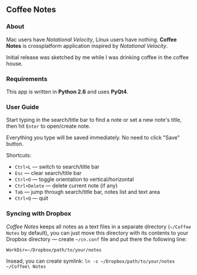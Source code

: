 Coffee Notes
------------

### About

Mac users have *Notational Velocity*, Linux users have nothing. **Coffee Notes** is crossplatform application inspired by *Notational Velocity*.

Initial release was sketched by me while I was drinking coffee in the coffee house.

### Requirements

This app is written in **Python 2.6** and uses **PyQt4**.

### User Guide

Start typing in the search/title bar to find a note or set a new note's title, then hit `Enter` to open/create note.

Everything you type will be saved immediately. No need to click "Save" button.

Shortcuts:

* `Ctrl+L` — switch to search/title bar
* `Esc` — clear search/title bar
* `Ctrl+O` — toggle orientation to vertical/horizontal
* `Ctrl+Delete` — delete current note (if any)
* `Tab` — jump through search/title bar, notes list and text area
* `Ctrl+Q` — quit

### Syncing with Dropbox

*Coffee Notes* keeps all notes as a text files in a separate directory (`~/Coffee Notes` by default), you can just move this directory with its contents to your Dropbox directory — create `~/cn.conf` file and put there the following line:

    WorkDir=~/Dropbox/path/to/your/notes

Insead, you can create symlink: `ln -s ~/Dropbox/path/to/your/notes ~/Coffee\ Notes`
